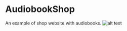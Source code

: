 # AudiobookShop
An example of shop website with audiobooks.
![alt text](http://wac.2f9ad.chicdn.net/802F9AD/u/joyent.wme/public/wme/assets/ec050984-7b81-11e6-96e0-8905cd656caf.jpg?v=51)
